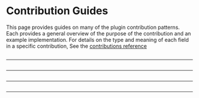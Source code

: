 # Contribution Guides

This page provides guides on many of the plugin contribution patterns.
Each provides a general overview of the purpose of the contribution and
an example implementation. For details on the type and meaning of each
field in a specific contribution, See the
[contributions reference](./contributions)


```{include} _npe2_readers_guide.md
```
----------------
```{include} _npe2_writers_guide.md
```
----------------
```{include} _npe2_widgets_guide.md
```
----------------
```{include} _npe2_sample_data_guide.md
```
----------------
```{include} _layer_data_guide.md
```
